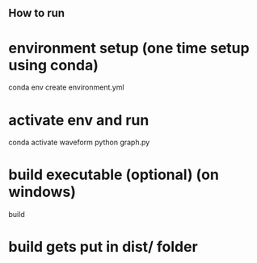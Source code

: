 ## How to run
# environment setup (one time setup using conda)
conda env create environment.yml

# activate env and run
conda activate waveform
python graph.py

# build executable (optional) (on windows)
build

# build gets put in dist/ folder
